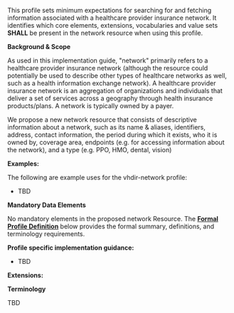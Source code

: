 This profile sets minimum expectations for searching for and fetching information associated with a healthcare provider insurance network. It identifies which core elements, extensions, vocabularies and value sets **SHALL** be present in the network resource when using this profile.

**Background & Scope**

As used in this implementation guide, "network" primarily refers to a healthcare provider insurance network (although the resource could potentially be used to describe other types of healthcare networks as well, such as a health information exchange network). A healthcare provider insurance network is an aggregation of organizations and individuals that deliver a set of services across a geography through health insurance products/plans. A network is typically owned by a payer.

We propose a new network resource that consists of descriptive information about a network, such as its name & aliases, identifiers, address, contact information, the period during which it exists, who it is owned by, coverage area, endpoints (e.g. for accessing information about the network), and a type (e.g. PPO, HMO, dental, vision)

**Examples:**

The following are example uses for the vhdir-network profile:

-  TBD


**Mandatory Data Elements**

No mandatory elements in the proposed network Resource. The [**Formal Profile Definition**](#profile) below provides the  formal summary, definitions, and  terminology requirements.  


**Profile specific implementation guidance:**

- TBD


**Extensions:**



**Terminology**

TBD
